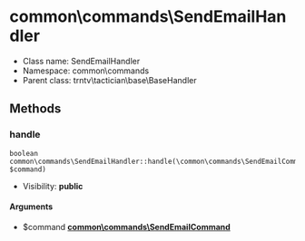 common\commands\SendEmailHandler
===============






* Class name: SendEmailHandler
* Namespace: common\commands
* Parent class: trntv\tactician\base\BaseHandler







Methods
-------


### handle

    boolean common\commands\SendEmailHandler::handle(\common\commands\SendEmailCommand $command)





* Visibility: **public**


#### Arguments
* $command **[common\commands\SendEmailCommand](common-commands-SendEmailCommand.md)**


